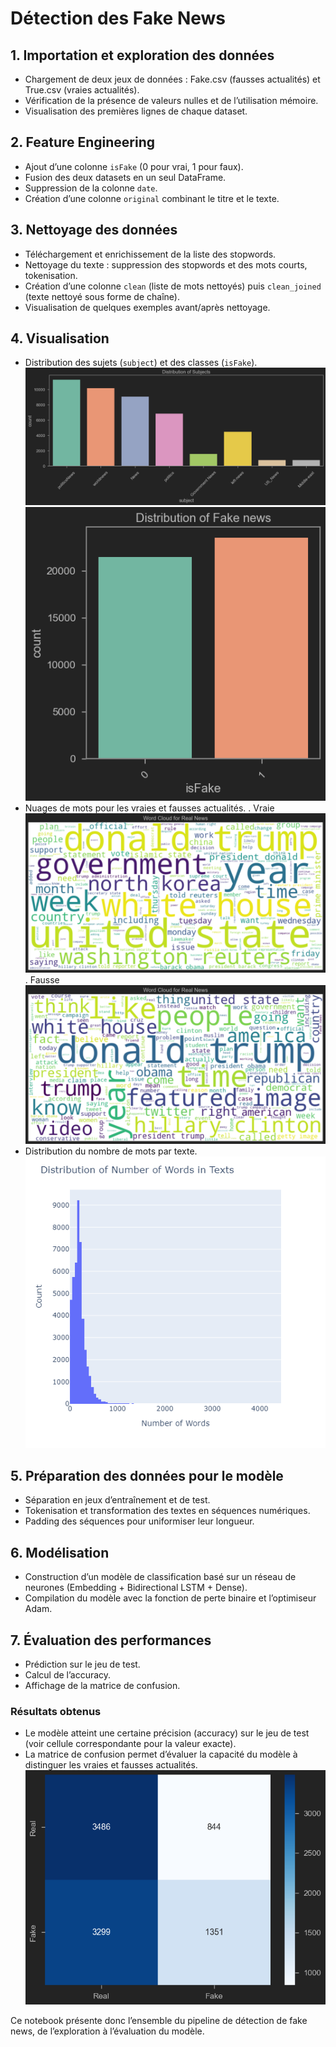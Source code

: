 ﻿# Détection des Fake News

## 1. Importation et exploration des données
- Chargement de deux jeux de données : Fake.csv (fausses actualités) et True.csv (vraies actualités).
- Vérification de la présence de valeurs nulles et de l’utilisation mémoire.
- Visualisation des premières lignes de chaque dataset.

## 2. Feature Engineering
- Ajout d’une colonne `isFake` (0 pour vrai, 1 pour faux).
- Fusion des deux datasets en un seul DataFrame.
- Suppression de la colonne `date`.
- Création d’une colonne `original` combinant le titre et le texte.

## 3. Nettoyage des données
- Téléchargement et enrichissement de la liste des stopwords.
- Nettoyage du texte : suppression des stopwords et des mots courts, tokenisation.
- Création d’une colonne `clean` (liste de mots nettoyés) puis `clean_joined` (texte nettoyé sous forme de chaîne).
- Visualisation de quelques exemples avant/après nettoyage.

## 4. Visualisation
- Distribution des sujets (`subject`) et des classes (`isFake`).
![alt text](Images/image_dist.png)
![alt text](Images/image-1.png)
- Nuages de mots pour les vraies et fausses actualités.
. Vraie
![alt text](Images/image-2.png)
. Fausse
![alt text](Images/image-3.png)
- Distribution du nombre de mots par texte.
![alt text](Images/newplot.png)

## 5. Préparation des données pour le modèle
- Séparation en jeux d’entraînement et de test.
- Tokenisation et transformation des textes en séquences numériques.
- Padding des séquences pour uniformiser leur longueur.

## 6. Modélisation
- Construction d’un modèle de classification basé sur un réseau de neurones (Embedding + Bidirectional LSTM + Dense).
- Compilation du modèle avec la fonction de perte binaire et l’optimiseur Adam.

## 7. Évaluation des performances
- Prédiction sur le jeu de test.
- Calcul de l’accuracy.
- Affichage de la matrice de confusion.

### Résultats obtenus
- Le modèle atteint une certaine précision (accuracy) sur le jeu de test (voir cellule correspondante pour la valeur exacte).
- La matrice de confusion permet d’évaluer la capacité du modèle à distinguer les vraies et fausses actualités.
![Matrice de confusion](Images/image.png)

Ce notebook présente donc l’ensemble du pipeline de détection de fake news, de l’exploration à l’évaluation du modèle.

